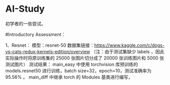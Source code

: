 # AI-Study
初学者的一些尝试。


#Introductory Assessment：

1、Resnet：
模型：resnet-50
数据集链接：https://www.kaggle.com/c/dogs-vs-cats-redux-kernels-edition/overview
（注：由于测试集缺少 labels ，因此实际操作时将原训练集的 25000 张图片切分成了 20000 张训练图片和 5000 张测试图片）
测试结果：
main_easy 中使用 torchvision 库预训练的 models.resnet50 进行训练，batch size=32，epoch=10，测试准确率为 95.56% 。
main_diff 中继承 torch 的 Modules 基类进行编写，